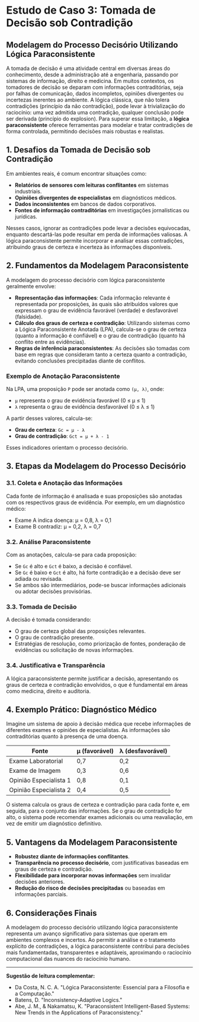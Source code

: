 
# Estudo de Caso 3: Tomada de Decisão sob Contradição

## Modelagem do Processo Decisório Utilizando Lógica Paraconsistente

A tomada de decisão é uma atividade central em diversas áreas do conhecimento, desde a administração até a engenharia, passando por sistemas de informação, direito e medicina. Em muitos contextos, os tomadores de decisão se deparam com informações contraditórias, seja por falhas de comunicação, dados incompletos, opiniões divergentes ou incertezas inerentes ao ambiente. A lógica clássica, que não tolera contradições (princípio da não contradição), pode levar à trivialização do raciocínio: uma vez admitida uma contradição, qualquer conclusão pode ser derivada (princípio do explosion). Para superar essa limitação, a **lógica paraconsistente** oferece ferramentas para modelar e tratar contradições de forma controlada, permitindo decisões mais robustas e realistas.

## 1. Desafios da Tomada de Decisão sob Contradição

Em ambientes reais, é comum encontrar situações como:

- **Relatórios de sensores com leituras conflitantes** em sistemas industriais.
- **Opiniões divergentes de especialistas** em diagnósticos médicos.
- **Dados inconsistentes** em bancos de dados corporativos.
- **Fontes de informação contraditórias** em investigações jornalísticas ou jurídicas.

Nesses casos, ignorar as contradições pode levar a decisões equivocadas, enquanto descartá-las pode resultar em perda de informações valiosas. A lógica paraconsistente permite incorporar e analisar essas contradições, atribuindo graus de certeza e incerteza às informações disponíveis.

## 2. Fundamentos da Modelagem Paraconsistente

A modelagem do processo decisório com lógica paraconsistente geralmente envolve:

- **Representação das informações**: Cada informação relevante é representada por proposições, às quais são atribuídos valores que expressam o grau de evidência favorável (verdade) e desfavorável (falsidade).
- **Cálculo dos graus de certeza e contradição**: Utilizando sistemas como a Lógica Paraconsistente Anotada (LPA), calcula-se o grau de certeza (quanto a informação é confiável) e o grau de contradição (quanto há conflito entre as evidências).
- **Regras de inferência paraconsistentes**: As decisões são tomadas com base em regras que consideram tanto a certeza quanto a contradição, evitando conclusões precipitadas diante de conflitos.

### Exemplo de Anotação Paraconsistente

Na LPA, uma proposição `P` pode ser anotada como `(μ, λ)`, onde:

- `μ` representa o grau de evidência favorável (0 ≤ μ ≤ 1)
- `λ` representa o grau de evidência desfavorável (0 ≤ λ ≤ 1)

A partir desses valores, calcula-se:

- **Grau de certeza**: `Gc = μ - λ`
- **Grau de contradição**: `Gct = μ + λ - 1`

Esses indicadores orientam o processo decisório.

## 3. Etapas da Modelagem do Processo Decisório

### 3.1. Coleta e Anotação das Informações

Cada fonte de informação é analisada e suas proposições são anotadas com os respectivos graus de evidência. Por exemplo, em um diagnóstico médico:

- Exame A indica doença: μ = 0,8, λ = 0,1
- Exame B contradiz: μ = 0,2, λ = 0,7

### 3.2. Análise Paraconsistente

Com as anotações, calcula-se para cada proposição:

- Se `Gc` é alto e `Gct` é baixo, a decisão é confiável.
- Se `Gc` é baixo e `Gct` é alto, há forte contradição e a decisão deve ser adiada ou revisada.
- Se ambos são intermediários, pode-se buscar informações adicionais ou adotar decisões provisórias.

### 3.3. Tomada de Decisão

A decisão é tomada considerando:

- O grau de certeza global das proposições relevantes.
- O grau de contradição presente.
- Estratégias de resolução, como priorização de fontes, ponderação de evidências ou solicitação de novas informações.

### 3.4. Justificativa e Transparência

A lógica paraconsistente permite justificar a decisão, apresentando os graus de certeza e contradição envolvidos, o que é fundamental em áreas como medicina, direito e auditoria.

## 4. Exemplo Prático: Diagnóstico Médico

Imagine um sistema de apoio à decisão médica que recebe informações de diferentes exames e opiniões de especialistas. As informações são contraditórias quanto à presença de uma doença.

| Fonte           | μ (favorável) | λ (desfavorável) |
|-----------------|---------------|------------------|
| Exame Laboratorial | 0,7           | 0,2              |
| Exame de Imagem    | 0,3           | 0,6              |
| Opinião Especialista 1 | 0,8       | 0,1              |
| Opinião Especialista 2 | 0,4       | 0,5              |

O sistema calcula os graus de certeza e contradição para cada fonte e, em seguida, para o conjunto das informações. Se o grau de contradição for alto, o sistema pode recomendar exames adicionais ou uma reavaliação, em vez de emitir um diagnóstico definitivo.

## 5. Vantagens da Modelagem Paraconsistente

- **Robustez diante de informações conflitantes**.
- **Transparência no processo decisório**, com justificativas baseadas em graus de certeza e contradição.
- **Flexibilidade para incorporar novas informações** sem invalidar decisões anteriores.
- **Redução do risco de decisões precipitadas** ou baseadas em informações parciais.

## 6. Considerações Finais

A modelagem do processo decisório utilizando lógica paraconsistente representa um avanço significativo para sistemas que operam em ambientes complexos e incertos. Ao permitir a análise e o tratamento explícito de contradições, a lógica paraconsistente contribui para decisões mais fundamentadas, transparentes e adaptáveis, aproximando o raciocínio computacional das nuances do raciocínio humano.

---

**Sugestão de leitura complementar:**  
- Da Costa, N. C. A. "Lógica Paraconsistente: Essencial para a Filosofia e a Computação."  
- Batens, D. "Inconsistency-Adaptive Logics."  
- Abe, J. M., & Nakamatsu, K. "Paraconsistent Intelligent-Based Systems: New Trends in the Applications of Paraconsistency."

```
